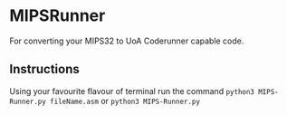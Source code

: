 # MIPSRunner
For converting your MIPS32 to UoA Coderunner capable code. 

## Instructions

Using your favourite flavour of terminal run the command 
```python3 MIPS-Runner.py fileName.asm``` or ```python3 MIPS-Runner.py```
